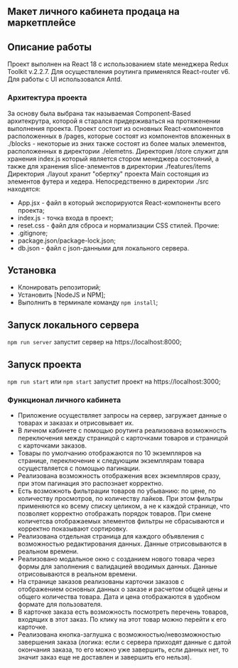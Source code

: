 ## Макет личного кабинета продаца на маркетплейсе
## Описание работы
Проект выполнен на React 18 с использованием state менеджера Redux Toolkit v.2.2.7.
Для осуществления роутинга применялся React-router v6.
Для работы с UI использовался Antd.
### Архитектура проекта
За основу была выбрана так называемая Component-Based архитекрутра,
которой я старался придерживаться на протяженении выполнения проекта.
Проект состоит из основных React-компонентов расположенных в /pages, которые состоят из компонентов вложенных в ./blocks - 
некоторые из эних также состоят из более малых элементов, расположенных в директории ./elemetns.
Директория /store служит для хранения index.js который является стором менеджера состояний, а также для хранения
slice-элементов в директории ./features/items
Директория ./layout хранит "обертку" проекта Main состоящия из элементов футера и хедера.
Непосредственно в директории ./src находятся:
- App.jsx - файл в который экспорируются React-компоненты всего проекта;
- index.js - точка входа в проект;  
- reset.css - файл для сброса и нормализации CSS стилей.
Прочие:
- .gitignore; 
- package.json/package-lock.json;
- db.json - файл с json-данными для локального сервера. 

## Установка
- Клонировать репозиторий;
- Установить [NodeJS и NPM];
- Выполнить в терминале команду `npm install`;
## Запуск локального сервера
`npm run server` запустит сервер на https://localhost:8000;
## Запуск проекта
`npm run start` или `npm start` запустит проект на https://localhost:3000;

### Функционал личного кабинета
 * Приложение осуществляет запросы на сервер, загружает данные о товарах и заказах и отрисовывает их.
 * В личном кабинете с помощью роутинга реализована возможность переключения между страницой с карточками товаров и страницой с карточками заказов.
 * Товары по умолчанию отображаются по 10 экземпляров на странице, переключение к следующим экземплярам товара осуществляется с помощью пагинации.
 * Реализована возможность отображения всех экземпляров сразу, при этом пагинация это распознает корректно.
 * Есть возможноть фильтрации товаров по убыванию: по цене, по количеству просмотров, по количеству лайков. При этом фильтры применяются ко всему списку целиком, а не к каждой странице, что позволяет корректно отображать порядок товаров. При смене количетсва отображаемых элементов фильтры не сбрасываются и корректно показывают сортировку.
* Реализована отдельная страница для каждого объявления с возможностью редактирования данных. Данные отрисовываются в реальном времени.
 * Реализовано модальное окно с созданием нового товара через формы для заполнения с валидацией вводимых данных.
Данные отрисовываются в реальном времени.
 * На странице заказов реализованы карточки заказов с отображением основных данных о заказе и расчетом общей цены и общего количества товара. Дата и цена отображаются в удобном формате для пользователя.
 * В карточке заказа есть возможность посмотреть перечень товаров, входящих в этот заказ. По клику на этот товар можно перейти к его карточке.
 * Реализована кнопка-заглушка с возможностью/невозможностью завершения заказа (логика: если с сервера приходят данные с датой окончания заказа, то его можно уже завершить, если данных нет, то значит заказ еще не доставлен и завершить его нельзя).
